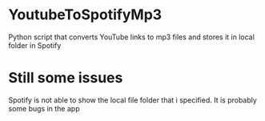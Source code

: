 # YoutubeToSpotifyMp3
Python script that converts YouTube links to mp3 files and stores it in local folder in Spotify

# Still some issues
Spotify is not able to show the local file folder that i specified. It is probably some bugs in the app
